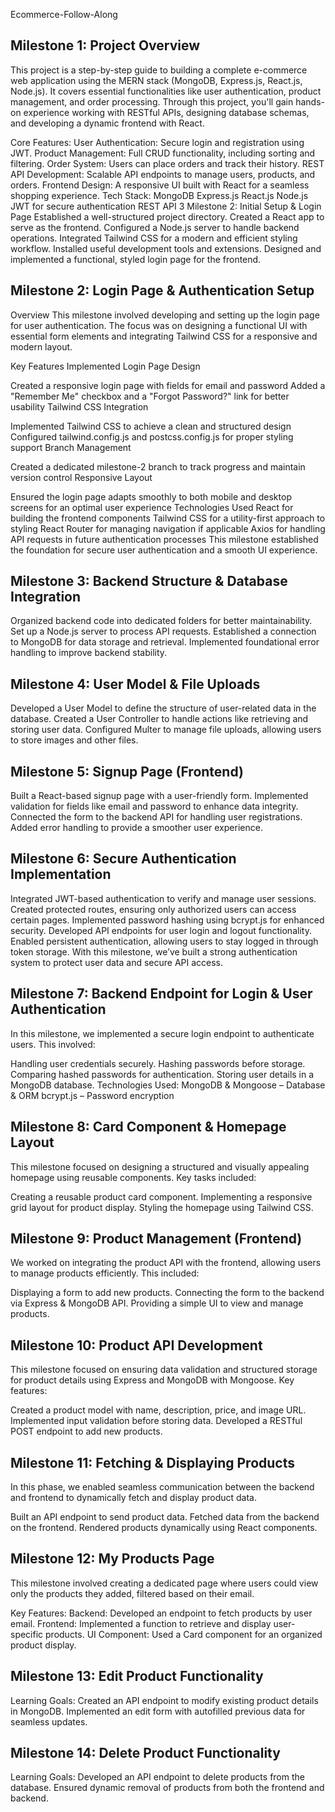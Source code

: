 Ecommerce-Follow-Along
## Milestone 1: Project Overview
This project is a step-by-step guide to building a complete e-commerce web application using the MERN stack (MongoDB, Express.js, React.js, Node.js). It covers essential functionalities like user authentication, product management, and order processing. Through this project, you'll gain hands-on experience working with RESTful APIs, designing database schemas, and developing a dynamic frontend with React.

Core Features: User Authentication: Secure login and registration using JWT. Product Management: Full CRUD functionality, including sorting and filtering. Order System: Users can place orders and track their history. REST API Development: Scalable API endpoints to manage users, products, and orders. Frontend Design: A responsive UI built with React for a seamless shopping experience. Tech Stack: MongoDB Express.js React.js Node.js JWT for secure authentication REST API 3 Milestone 2: Initial Setup & Login Page Established a well-structured project directory. Created a React app to serve as the frontend. Configured a Node.js server to handle backend operations. Integrated Tailwind CSS for a modern and efficient styling workflow. Installed useful development tools and extensions. Designed and implemented a functional, styled login page for the frontend.


## Milestone 2: Login Page & Authentication Setup
Overview
This milestone involved developing and setting up the login page for user authentication. The focus was on designing a functional UI with essential form elements and integrating Tailwind CSS for a responsive and modern layout.

Key Features Implemented
Login Page Design

Created a responsive login page with fields for email and password
Added a "Remember Me" checkbox and a "Forgot Password?" link for better usability
Tailwind CSS Integration

Implemented Tailwind CSS to achieve a clean and structured design
Configured tailwind.config.js and postcss.config.js for proper styling support
Branch Management

Created a dedicated milestone-2 branch to track progress and maintain version control
Responsive Layout

Ensured the login page adapts smoothly to both mobile and desktop screens for an optimal user experience
Technologies Used
React for building the frontend components
Tailwind CSS for a utility-first approach to styling
React Router for managing navigation if applicable
Axios for handling API requests in future authentication processes
This milestone established the foundation for secure user authentication and a smooth UI experience.
## Milestone 3: Backend Structure & Database Integration
Organized backend code into dedicated folders for better maintainability. Set up a Node.js server to process API requests. Established a connection to MongoDB for data storage and retrieval. Implemented foundational error handling to improve backend stability.

## Milestone 4: User Model & File Uploads
Developed a User Model to define the structure of user-related data in the database. Created a User Controller to handle actions like retrieving and storing user data. Configured Multer to manage file uploads, allowing users to store images and other files.

## Milestone 5: Signup Page (Frontend)
Built a React-based signup page with a user-friendly form. Implemented validation for fields like email and password to enhance data integrity. Connected the form to the backend API for handling user registrations. Added error handling to provide a smoother user experience.

## Milestone 6: Secure Authentication Implementation
Integrated JWT-based authentication to verify and manage user sessions. Created protected routes, ensuring only authorized users can access certain pages. Implemented password hashing using bcrypt.js for enhanced security. Developed API endpoints for user login and logout functionality. Enabled persistent authentication, allowing users to stay logged in through token storage. With this milestone, we’ve built a strong authentication system to protect user data and secure API access.
## Milestone 7: Backend Endpoint for Login & User Authentication
In this milestone, we implemented a secure login endpoint to authenticate users. This involved:

Handling user credentials securely.
Hashing passwords before storage.
Comparing hashed passwords for authentication.
Storing user details in a MongoDB database.
Technologies Used:
MongoDB & Mongoose – Database & ORM
bcrypt.js – Password encryption
## Milestone 8: Card Component & Homepage Layout
This milestone focused on designing a structured and visually appealing homepage using reusable components. Key tasks included:

Creating a reusable product card component.
Implementing a responsive grid layout for product display.
Styling the homepage using Tailwind CSS.
## Milestone 9: Product Management (Frontend)
We worked on integrating the product API with the frontend, allowing users to manage products efficiently. This included:

Displaying a form to add new products.
Connecting the form to the backend via Express & MongoDB API.
Providing a simple UI to view and manage products.
## Milestone 10: Product API Development
This milestone focused on ensuring data validation and structured storage for product details using Express and MongoDB with Mongoose. Key features:

Created a product model with name, description, price, and image URL.
Implemented input validation before storing data.
Developed a RESTful POST endpoint to add new products.
## Milestone 11: Fetching & Displaying Products
In this phase, we enabled seamless communication between the backend and frontend to dynamically fetch and display product data.

Built an API endpoint to send product data.
Fetched data from the backend on the frontend.
Rendered products dynamically using React components.
## Milestone 12: My Products Page
This milestone involved creating a dedicated page where users could view only the products they added, filtered based on their email.

Key Features:
Backend: Developed an endpoint to fetch products by user email.
Frontend: Implemented a function to retrieve and display user-specific products.
UI Component: Used a Card component for an organized product display.
## Milestone 13: Edit Product Functionality
Learning Goals:
Created an API endpoint to modify existing product details in MongoDB.
Implemented an edit form with autofilled previous data for seamless updates.
## Milestone 14: Delete Product Functionality
Learning Goals:
Developed an API endpoint to delete products from the database.
Ensured dynamic removal of products from both the frontend and backend.
